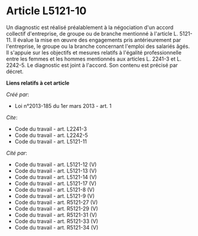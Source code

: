 # Article L5121-10

Un diagnostic est réalisé préalablement à la négociation d'un accord collectif d'entreprise, de groupe ou de branche
mentionné à l'article L. 5121-11. Il évalue la mise en œuvre des engagements pris antérieurement par l'entreprise, le groupe
ou la branche concernant l'emploi des salariés âgés. Il s'appuie sur les objectifs et mesures relatifs à l'égalité
professionnelle entre les femmes et les hommes mentionnés aux articles L. 2241-3 et L. 2242-5. Le diagnostic est joint à
l'accord. Son contenu est précisé par décret.

**Liens relatifs à cet article**

_Créé par_:

  - Loi n°2013-185 du 1er mars 2013 - art. 1

_Cite_:

  - Code du travail - art. L2241-3
  - Code du travail - art. L2242-5
  - Code du travail - art. L5121-11

_Cité par_:

  - Code du travail - art. L5121-12 (V)
  - Code du travail - art. L5121-13 (V)
  - Code du travail - art. L5121-14 (V)
  - Code du travail - art. L5121-17 (V)
  - Code du travail - art. L5121-8 (V)
  - Code du travail - art. L5121-9 (V)
  - Code du travail - art. R5121-27 (V)
  - Code du travail - art. R5121-29 (V)
  - Code du travail - art. R5121-31 (V)
  - Code du travail - art. R5121-33 (V)
  - Code du travail - art. R5121-34 (V)
